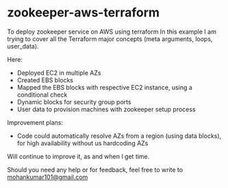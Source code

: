 # zookeeper-aws-terraform
To deploy zookeeper service on AWS using terraform
In this example I am trying to cover all the Terraform major concepts (meta arguments, loops, user_data).

Here:
 - Deployed EC2 in multiple AZs
 - Created EBS blocks
 - Mapped the EBS blocks with respective EC2 instance, using a conditional check
 - Dynamic blocks for security group ports
 - User data to provision machines with zookeeper setup process

Improvement plans:
- Code could automatically resolve AZs from a region (using data blocks), for high availability without us hardcoding AZs

Will continue to improve it, as and when I get time.

Should you need any help or for feedback, feel free to write to mohankumar101@gmail.com

